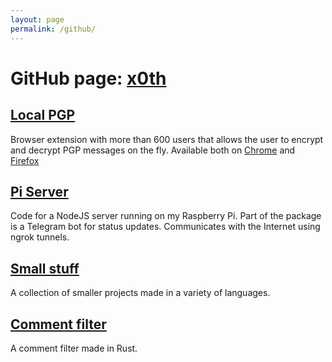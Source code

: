 ```yaml
---
layout: page
permalink: /github/
---
```


# GitHub page: [x0th](https://github.com/x0th)

[Local PGP](https://github.com/x0th/Local-PGP)
---
Browser extension with more than 600 users that allows the user to encrypt and decrypt PGP messages on the fly. Available both on [Chrome](https://chrome.google.com/webstore/detail/local-pgp-browser-encrypt/hlcbdlnnolgaenfoddgdlmgjflcapbba) and [Firefox](https://addons.mozilla.org/en-US/firefox/addon/local-pgp/)

[Pi Server](https://github.com/x0th/PI-Server)
---
Code for a NodeJS server running on my Raspberry Pi. Part of the package is a Telegram bot for status updates. Communicates with the Internet using ngrok tunnels.

[Small stuff](https://github.com/x0th/Small-Stuff)
---
A collection of smaller projects made in a variety of languages.

[Comment filter](https://github.com/x0th/comment-filter)
---
A comment filter made in Rust.